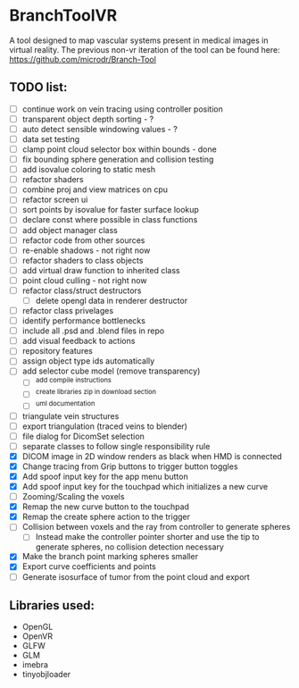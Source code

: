 # BranchToolVR

A tool designed to map vascular systems present in medical images in virtual reality. The previous non-vr iteration of the tool can be found here: https://github.com/microdr/Branch-Tool

## TODO list:
- [ ] continue work on vein tracing using controller position
- [ ] transparent object depth sorting - ?
- [ ] auto detect sensible windowing values - ?
- [ ] data set testing
- [ ] clamp point cloud selector box within bounds - done
- [ ] fix bounding sphere generation and collision testing
- [ ] add isovalue coloring to static mesh
- [ ] refactor shaders
- [ ] combine proj and view matrices on cpu
- [ ] refactor screen ui
- [ ] sort points by isovalue for faster surface lookup
- [ ] declare const where possible in class functions
- [ ] add object manager class
- [ ] refactor code from other sources
- [ ] re-enable shadows - not right now
- [ ] refactor shaders to class objects
- [ ] add virtual draw function to inherited class
- [ ] point cloud culling - not right now
- [ ] refactor class/struct destructors
	- [ ] delete opengl data in renderer destructor
- [ ] refactor class privelages
- [ ] identify performance bottlenecks
- [ ] include all .psd and .blend files in repo
- [ ] add visual feedback to actions
- [ ] repository features
- [ ] assign object type ids automatically
- [ ] add selector cube model (remove transparency)
	- [ ] <sup>add compile instructions</sup>
	- [ ] <sup>create libraries zip in download section</sup>
	- [ ] <sup>uml documentation</sup>
- [ ] triangulate vein structures
- [ ] export triangulation (traced veins to blender)
- [ ] file dialog for DicomSet selection
- [ ] separate classes to follow single responsibility rule
- [x] DICOM image in 2D window renders as black when HMD is connected
- [x] Change tracing from Grip buttons to trigger button toggles
- [x] Add spoof input key for the app menu button
- [x] Add spoof input key for the touchpad which initializes a new curve
- [ ] Zooming/Scaling the voxels
- [x] Remap the new curve button to the touchpad
- [x] Remap the create sphere action to the trigger
- [ ] Collision between voxels and the ray from controller to generate spheres
	- [ ] Instead make the controller pointer shorter and use the tip to generate spheres, no collision detection necessary
- [x] Make the branch point marking spheres smaller
- [x] Export curve coefficients and points
- [ ] Generate isosurface of tumor from the point cloud and export

## Libraries used:
* OpenGL
* OpenVR
* GLFW
* GLM
* imebra
* tinyobjloader
